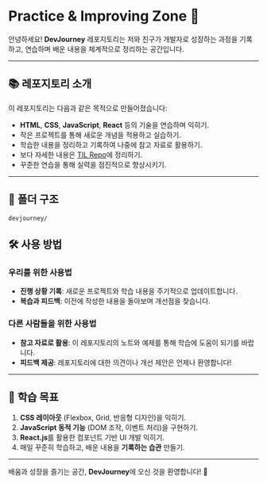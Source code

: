 # Practice & Improving Zone 🚀

안녕하세요! **DevJourney** 레포지토리는 저와 친구가 개발자로 성장하는 과정을 기록하고, 연습하며 배운 내용을 체계적으로 정리하는 공간입니다.

---

## 📚 레포지토리 소개
이 레포지토리는 다음과 같은 목적으로 만들어졌습니다:
- **HTML**, **CSS**, **JavaScript**, **React** 등의 기술을 연습하며 익히기.
- 작은 프로젝트를 통해 새로운 개념을 적용하고 실습하기.
- 학습한 내용을 정리하고 기록하여 나중에 참고 자료로 활용하기.
- 보다 자세한 내용은 <a href="https://github.com/meowtivator/TIL" target="_blank">TIL Repo</a>에 정리하기.
- 꾸준한 연습을 통해 실력을 점진적으로 향상시키기.

---

## 📂 폴더 구조
```plaintext
devjourney/

```
## 🛠️ 사용 방법
### 우리를 위한 사용법
- **진행 상황 기록**: 새로운 프로젝트와 학습 내용을 주기적으로 업데이트합니다.
- **복습과 피드백**: 이전에 작성한 내용을 돌아보며 개선점을 찾습니다.

### 다른 사람들을 위한 사용법
- **참고 자료로 활용**: 이 레포지토리의 노트와 예제를 통해 학습에 도움이 되기를 바랍니다.
- **피드백 제공**: 레포지토리에 대한 의견이나 개선 제안은 언제나 환영합니다!

---

## 🌱 학습 목표
1. **CSS 레이아웃** (Flexbox, Grid, 반응형 디자인)을 익히기.
2. **JavaScript 동적 기능** (DOM 조작, 이벤트 처리)을 구현하기.
3. **React.js**를 활용한 컴포넌트 기반 UI 개발 익히기.
4. 매일 꾸준히 학습하고, 배운 내용을 **기록하는 습관** 만들기.

---

배움과 성장을 즐기는 공간, **DevJourney**에 오신 것을 환영합니다! 🚀